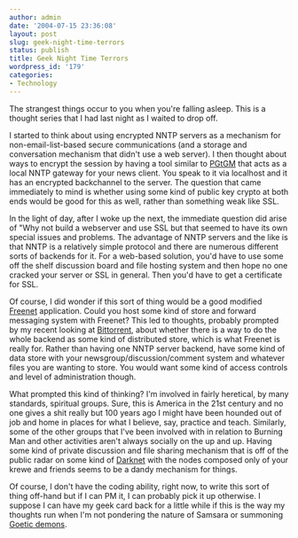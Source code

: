 ```yaml
---
author: admin
date: '2004-07-15 23:36:08'
layout: post
slug: geek-night-time-terrors
status: publish
title: Geek Night Time Terrors
wordpress_id: '179'
categories:
- Technology
---
```

<p>The strangest things occur to you when you're falling asleep. This is a 
thought series that I had last night as I waited to drop off.</p>
<p>I started to think about using encrypted NNTP servers as a mechanism for 
non-email-list-based secure communications (and a storage and conversation 
mechanism that didn't use a web server). I then thought about ways to encrypt 
the session by having a tool similar to <a href="http://jaybe.org/info.htm">
PGtGM</a> that acts as a local NNTP gateway for your news client. You speak to 
it via localhost and it has an encrypted backchannel to the server. The question 
that came immediately to mind is whether using some kind of public key crypto at 
both ends would be good for this as well, rather than something weak like SSL.</p>
<p>In the light of day, after I woke up the next, the immediate question did 
arise of &quot;Why not build a webserver and use SSL but that seemed to have its own 
special issues and problems. The advantage of NNTP servers and the like is that 
NNTP is a relatively simple protocol and there are numerous different sorts of 
backends for it. For a web-based solution, you'd have to use some off the shelf 
discussion board and file hosting system and then hope no one cracked your 
server or SSL in general. Then you'd have to get a certificate for SSL.</p>
<p>Of course, I did wonder if this sort of thing would be a good modified
<a href="http://freenet.sourceforge.net/">Freenet</a> application. Could you 
host some kind of store and forward messaging system with Freenet? This led to 
thoughts, probably prompted by my recent looking at
<a href="http://bitconjurer.org/BitTorrent/">Bittorrent</a>, about whether there 
is a way to do the whole backend as some kind of distributed store, which is 
what Freenet is really for. Rather than having one NNTP server backend, have 
some kind of data store with your newsgroup/discussion/comment system and 
whatever files you are wanting to store. You would want some kind of access 
controls and level of administration though.</p>
<p>What prompted this kind of thinking? I'm involved in fairly heretical, by 
many standards, spiritual groups. Sure, this is America in the 21st century and 
no one gives a shit really but 100 years ago I might have been hounded out of 
job and home in places for what I believe, say, practice and teach. Similarly, 
some of the other groups that I've been involved with in relation to Burning Man 
and other activities aren't always socially on the up and up. Having some kind 
of private discussion and file sharing mechanism that is off of the public radar 
on some kind of
<a href="http://www.google.com/search?num=30&hl=en&lr=&ie=UTF-8&safe=off&c2coff=1&q=Darknet&btnG=Search">
Darknet</a> with the nodes composed only of your krewe and friends seems to be a 
dandy mechanism for things.</p>
<p>Of course, I don't have the coding ability, right now, to write this sort of 
thing off-hand but if I can PM it, I can probably pick it up otherwise. I 
suppose I can have my geek card back for a little while if this is the way my 
thoughts run when I'm not pondering the nature of Samsara or summoning
<a href="http://www.ummo.cc/webpage300.html">Goetic demons</a>.</p>
